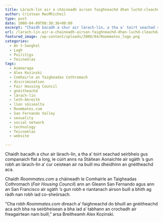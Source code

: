 ```yaml
---
title: Làrach-lìn air a chàineadh airson faighneachd dhan luchd-cleachdaidh mun gnèitheachd aca
author: Crìstean MacMhìcheil
type: post
date: 2008-04-09T08:30:36+00:00
excerpt: "Chaidh bacadh a chur air làrach-lìn, a tha a' toirt seachad seirbheis gus companaich-flat a lorg, le cùirt anns na Stàitean Aonaichte air sgàth 's gun robh an làrach-lìn a' cur ceistean air na buill mu dheidhinn an gnèitheachd aca."
url: /larach-lin-air-a-chaineadh-airson-faighneachd-dhan-luchd-cleachdaidh-mun-gneitheachd-aca/
featured_image: /wp-content/uploads/2008/04/Roommates_logo.png
categories:
  - An t-Saoghal
  - Lagh
  - Poilitigs
  - Teicneòlas
tags:
  - Aimearaga
  - Alex Kozinski
  - Comhairle an Taigheadas Cothromach
  - discrimination
  - Fair Housing Council
  - gnèitheachd
  - làrach-lìn
  - leth-bhreith
  - lìon sòisealta
  - Roommates.com
  - San Fernando Valley
  - sexuality
  - social network
  - technology
  - Teicneòlas
  - website

---
```

Chaidh bacadh a chur air làrach-lìn, a tha a&#8217; toirt seachad seirbheis gus companaich flat a lorg, le cùirt anns na Stàitean Aonaichte air sgàth &#8217;s gun robh an làrach-lìn a&#8217; cur ceistean air na buill mu dheidhinn an gnèitheachd aca.

Chaidh _Roommates.com_ a chàineadh le Comhairle an Taigheadas Cothromach (_Fair Housing Council_) ann an Gleann San Fernando agus ann an San Francisco air sgàth &#8217;s gun robh e riantanach airson buill a bhith ag ràdh nan robh iad co-sheòrsach.

&#8220;Cha robh _Roommates.com_ dìreach a&#8217; faighneachd do bhuill an gnèitheachd aca ach bha na seirbheisean a bha iad a&#8217; tabhann an crochadh air freagairtean nam buill,&#8221; arsa Breitheamh Alex Kozinski.